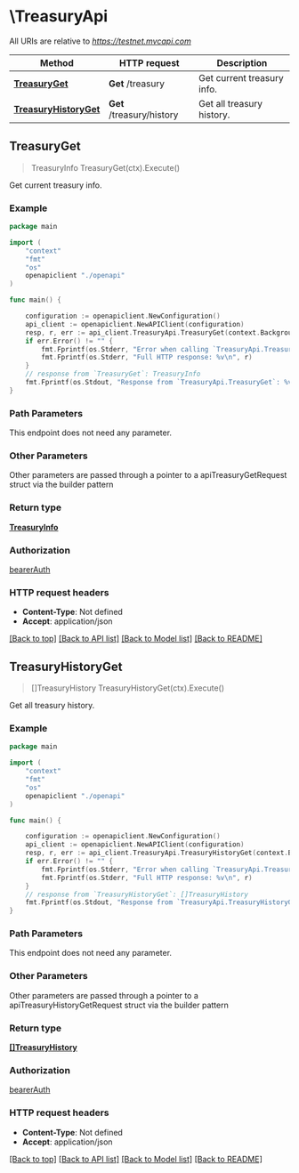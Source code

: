 # \TreasuryApi

All URIs are relative to *https://testnet.mvcapi.com*

Method | HTTP request | Description
------------- | ------------- | -------------
[**TreasuryGet**](TreasuryApi.md#TreasuryGet) | **Get** /treasury | Get current treasury info.
[**TreasuryHistoryGet**](TreasuryApi.md#TreasuryHistoryGet) | **Get** /treasury/history | Get all treasury history.



## TreasuryGet

> TreasuryInfo TreasuryGet(ctx).Execute()

Get current treasury info.

### Example

```go
package main

import (
    "context"
    "fmt"
    "os"
    openapiclient "./openapi"
)

func main() {

    configuration := openapiclient.NewConfiguration()
    api_client := openapiclient.NewAPIClient(configuration)
    resp, r, err := api_client.TreasuryApi.TreasuryGet(context.Background()).Execute()
    if err.Error() != "" {
        fmt.Fprintf(os.Stderr, "Error when calling `TreasuryApi.TreasuryGet``: %v\n", err)
        fmt.Fprintf(os.Stderr, "Full HTTP response: %v\n", r)
    }
    // response from `TreasuryGet`: TreasuryInfo
    fmt.Fprintf(os.Stdout, "Response from `TreasuryApi.TreasuryGet`: %v\n", resp)
}
```

### Path Parameters

This endpoint does not need any parameter.

### Other Parameters

Other parameters are passed through a pointer to a apiTreasuryGetRequest struct via the builder pattern


### Return type

[**TreasuryInfo**](TreasuryInfo.md)

### Authorization

[bearerAuth](../README.md#bearerAuth)

### HTTP request headers

- **Content-Type**: Not defined
- **Accept**: application/json

[[Back to top]](#) [[Back to API list]](../README.md#documentation-for-api-endpoints)
[[Back to Model list]](../README.md#documentation-for-models)
[[Back to README]](../README.md)


## TreasuryHistoryGet

> []TreasuryHistory TreasuryHistoryGet(ctx).Execute()

Get all treasury history.

### Example

```go
package main

import (
    "context"
    "fmt"
    "os"
    openapiclient "./openapi"
)

func main() {

    configuration := openapiclient.NewConfiguration()
    api_client := openapiclient.NewAPIClient(configuration)
    resp, r, err := api_client.TreasuryApi.TreasuryHistoryGet(context.Background()).Execute()
    if err.Error() != "" {
        fmt.Fprintf(os.Stderr, "Error when calling `TreasuryApi.TreasuryHistoryGet``: %v\n", err)
        fmt.Fprintf(os.Stderr, "Full HTTP response: %v\n", r)
    }
    // response from `TreasuryHistoryGet`: []TreasuryHistory
    fmt.Fprintf(os.Stdout, "Response from `TreasuryApi.TreasuryHistoryGet`: %v\n", resp)
}
```

### Path Parameters

This endpoint does not need any parameter.

### Other Parameters

Other parameters are passed through a pointer to a apiTreasuryHistoryGetRequest struct via the builder pattern


### Return type

[**[]TreasuryHistory**](TreasuryHistory.md)

### Authorization

[bearerAuth](../README.md#bearerAuth)

### HTTP request headers

- **Content-Type**: Not defined
- **Accept**: application/json

[[Back to top]](#) [[Back to API list]](../README.md#documentation-for-api-endpoints)
[[Back to Model list]](../README.md#documentation-for-models)
[[Back to README]](../README.md)

